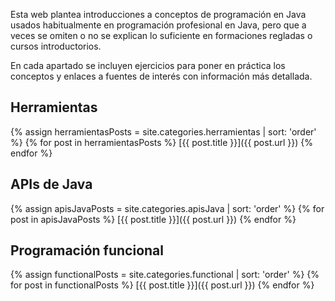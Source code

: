 Esta web plantea introducciones a conceptos de programación en Java usados habitualmente en programación profesional en Java, pero que a veces se omiten o no se explican lo suficiente en formaciones regladas o cursos introductorios.

En cada apartado se incluyen ejercicios para poner en práctica los conceptos y enlaces a fuentes de interés con información más detallada.

## Herramientas

{% assign herramientasPosts = site.categories.herramientas | sort: 'order' %}
{% for post in herramientasPosts %}
[{{ post.title }}]({{ post.url }})
{% endfor %}

## APIs de Java

{% assign apisJavaPosts = site.categories.apisJava | sort: 'order' %}
{% for post in apisJavaPosts %}
[{{ post.title }}]({{ post.url }})
{% endfor %}

## Programación funcional

{% assign functionalPosts = site.categories.functional | sort: 'order' %}
{% for post in functionalPosts %}
[{{ post.title }}]({{ post.url }})
{% endfor %}
